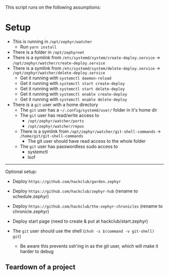 This script runs on the following assumptions:

# Setup

- This is running in `/opt/zephyr/watcher`
  - Run `yarn install`
- There is a folder in `/opt/zephyrnet`
- There is a symlink from `/etc/systemd/system/create-deploy.service` -> `/opt/zephyr/watcher/create-deploy.service`
- There is a symlink from `/etc/systemd/system/delete-deploy.service` -> `/opt/zephyr/watcher/delete-deploy.service`
  - Get it running with `systemctl daemon-reload`
  - Get it running with `systemctl start create-deploy`
  - Get it running with `systemctl start delete-deploy`
  - Get it running with `systemctl enable create-deploy`
  - Get it running with `systemctl enable delete-deploy`
- There is a `git` user with a home directory
  - The `git` user has a `~/.config/systemd/user/` folder in it's home dir
  - The `git` user has read/write access to
    - `/opt/zephyr/watcher/ports`
    - `/opt/zephyr/watcher/repos`
  - There is a symlink from `/opt/zephyr/watcher/git-shell-commands` -> `/home/git/git-shell-commands`
    - The git user should have read access to the whole folder
  - The `git` user has passwordless sudo access to
    - systemctl
    - lsof

---

Optional setup:

- Deploy `https://github.com/hackclub/garden.zephyr`
- Deploy `https://github.com/hackclub/zephyr-hub` (rename to schedule.zephyr)
- Deploy `https://github.com/hackclub/the-zephyr-chronicles` (rename to chronicle.zephyr)
- Deploy start page (need to create & put at hackclub/start.zephyr)

- The `git` user should use the shell (`chsh -s $(command -v git-shell) git`)
  - Be aware this prevents ssh'ing in as the git user, which will make it harder to debug

## Teardown of a project
